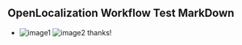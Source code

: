## OpenLocalization Workflow Test MarkDown
* ![image1](.\4e8dc392-0a4f-4f5d-8569-fc4e8def9c0a.PNG)   ![image2](.\647809da-422d-47c8-b617-abfc5b89706a.png) 
thanks!